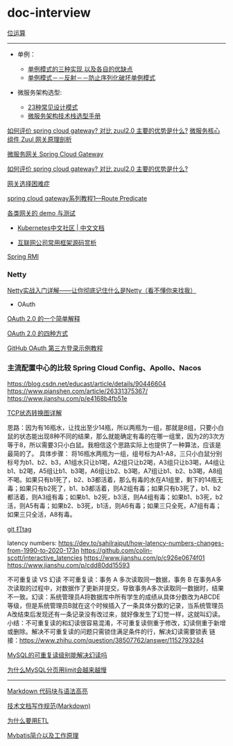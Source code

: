 # doc-interview

[位运算](./base/bit-operation.md)


---


- 单例：
  - [单例模式的三种实现 以及各自的优缺点](https://blog.csdn.net/YECrazy/article/details/79481964)
  - [单例模式－－反射－－防止序列化破坏单例模式](https://www.cnblogs.com/ttylinux/p/6498822.html)


- 微服务架构选型:
  - [23种常见设计模式](https://github.com/xingshaocheng/architect-awesome/blob/master/README.md#%E5%BA%94%E7%94%A8%E5%9C%BA%E6%99%AF)
  - [微服务架构技术栈选型手册](https://www.infoq.cn/article/micro-service-technology-stack/)


[如何评价 spring cloud gateway? 对比 zuul2.0 主要的优势是什么?](https://www.zhihu.com/question/280850489/answer/522263176)
[微服务核心组件 Zuul 网关原理剖析](https://cloud.tencent.com/developer/article/1334070)

[微服务网关 Spring Cloud Gateway](https://www.cnblogs.com/cjsblog/p/11099234.html)

[如何评价 spring cloud gateway? 对比 zuul2.0 主要的优势是什么?](https://www.zhihu.com/question/280850489/answer/522263176)

[网关选择困难症](https://www.edjdhbb.com/2018/12/16/%E7%BD%91%E5%85%B3%E9%80%89%E6%8B%A9%E5%9B%B0%E9%9A%BE%E7%97%87/)

[spring cloud gateway系列教程1—Route Predicate](https://www.edjdhbb.com/2018/12/25/spring%20cloud%20gateway%E7%B3%BB%E5%88%97%E6%95%99%E7%A8%8B1%E2%80%94%E2%80%94Route%20Predicate/)

[各类网关的 demo 与测试](https://github.com/kimmking/atlantis)

- [Kubernetes中文社区 | 中文文档](http://docs.kubernetes.org.cn/)

- [互联网公司常用框架源码赏析](https://github.com/doocs/source-code-hunter)

[Spring RMI](https://github.com/doocs/source-code-hunter/blob/main/docs/Spring/RMI/Spring-RMI.md)

### Netty
[Netty实战入门详解——让你彻底记住什么是Netty（看不懂你来找我）](https://www.cnblogs.com/nanaheidebk/p/11025362.html)

- OAuth

[OAuth 2.0 的一个简单解释](https://www.ruanyifeng.com/blog/2019/04/oauth_design.html)

[OAuth 2.0 的四种方式](https://www.ruanyifeng.com/blog/2019/04/oauth-grant-types.html)

[GitHub OAuth 第三方登录示例教程](https://www.ruanyifeng.com/blog/2019/04/github-oauth.html)


### 主流配置中心的比较 Spring Cloud Config、Apollo、Nacos
https://blog.csdn.net/educast/article/details/90446604
https://www.pianshen.com/article/26331375367/
https://www.jianshu.com/p/e4168b4fb51e

[TCP状态转换图详解](https://blog.csdn.net/wenqian1991/article/details/40110703)




思路：因为有16瓶水，让找出至少14瓶，所以两瓶为一组，那就是8组，只要小白鼠的状态能出现8种不同的结果，那么就能确定有毒的在哪一组里，因为2的3次方等于8，所以需要3只小白鼠。我相信这个思路实际上也提供了一种算法，应该是最简的了。
具体步骤：
将16瓶水两瓶为一组，组号标为A1-A8，三只小白鼠分别标号为b1、b2、b3，A1组水只让b1喝，A2组只让b2喝，A3组只让b3喝，A4组让b1、b2喝，A5组让b1、b3喝，A6组让b2、b3喝，A7组让b1、b2、b3喝，A8组不喝。如果只有b1死了，b2、b3都活着，那么有毒的水在A1组里，剩下的14瓶无毒；如果只有b2死了，b1、b3都活着，则A2组有毒；如果只有b3死了，b1、b2都活着，则A3组有毒；如果b1、b2死，b3活，则A4组有毒；如果b1、b3死，b2活，则A5有毒；如果b2、b3死，b1活，则A6有毒；如果三只全死，A7组有毒；如果三只全活，A8有毒。


[git 打tag](https://www.jianshu.com/p/cdd80dd15593)


latency numbers:
https://dev.to/sahilrajput/how-latency-numbers-changes-from-1990-to-2020-173n
https://github.com/colin-scott/interactive_latencies
https://www.jianshu.com/p/c926e0674f01
https://www.jianshu.com/p/cdd80dd15593

不可重复读 VS 幻读
不可重复读：事务 A 多次读取同一数据，事务 B 在事务A多次读取的过程中，对数据作了更新并提交，导致事务A多次读取同一数据时，结果不一致。幻读：系统管理员A将数据库中所有学生的成绩从具体分数改为ABCDE等级，但是系统管理员B就在这个时候插入了一条具体分数的记录，当系统管理员A改结束后发现还有一条记录没有改过来，就好像发生了幻觉一样，这就叫幻读。小结：不可重复读的和幻读很容易混淆，不可重复读侧重于修改，幻读侧重于新增或删除。解决不可重复读的问题只需锁住满足条件的行，解决幻读需要锁表
链接：https://www.zhihu.com/question/38507762/answer/1152793284

[MySQL的可重复读级别能解决幻读吗](https://www.cnblogs.com/liyus/p/10556563.html)

[为什么MySQL分页用limit会越来越慢](https://www.jb51.net/article/218042.htm)


---
[Markdown 代码块与语法高亮](https://www.jianshu.com/p/65ab196bef04)

[技术文档写作规范(Markdown)](https://www.jianshu.com/p/3b638180e42c)

[为什么要用ETL](https://zhuanlan.zhihu.com/p/337994072)

[Mybatis简介以及工作原理](https://www.cnblogs.com/leduo-zuul/p/10679367.html)